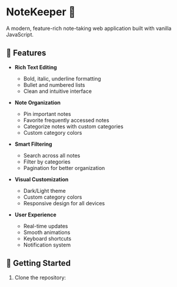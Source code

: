 # NoteKeeper 📝

A modern, feature-rich note-taking web application built with vanilla JavaScript.

## 🌟 Features

- **Rich Text Editing**
  - Bold, italic, underline formatting
  - Bullet and numbered lists
  - Clean and intuitive interface

- **Note Organization**
  - Pin important notes
  - Favorite frequently accessed notes
  - Categorize notes with custom categories
  - Custom category colors

- **Smart Filtering**
  - Search across all notes
  - Filter by categories
  - Pagination for better organization

- **Visual Customization**
  - Dark/Light theme
  - Custom category colors
  - Responsive design for all devices

- **User Experience**
  - Real-time updates
  - Smooth animations
  - Keyboard shortcuts
  - Notification system

## 🚀 Getting Started

1. Clone the repository: 